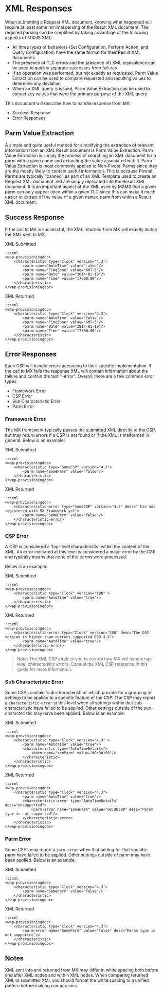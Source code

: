 # XML Responses

When submitting a Request XML document, knowing what happened will require at least some minimal parsing of the Result XML document. The required parsing can be simplified by taking advantage of the following aspects of MXMS XML: 

* All three types of behaviors (Set Configuration, Perform Action, and Query Configuration) have the same format for their Result XML documents
* The presence of TLC errors and the (absence of) XML equivalence can be used to quickly separate successes from failures
* If an operation was performed, but not exactly as requested, Parm Value Extraction can be used to compare requested and resulting values to determine any deviation
* When an XML query is issued, Parm Value Extraction can be used to extract key values that were the primary purpose of the XML query 

This document will describe how to handle response from MX:

* Success Response
* Error Responses

## Parm Value Extraction

A simple and quite useful method for simplifying the extraction of relevant information from an XML Result document is Parm Value Extraction. Parm Value Extraction is simply the process of searching an XML document for a parm with a given name and extracting the value associated with it. Parm Value Extraction is most commonly applied to Non-Pivotal Parms since they are the mostly likely to contain useful information. This is because Pivotal Parms are typically "canned" as part of an XML Template used to create an Request XML document and are simply replicated into the Result XML document. It is an important aspect of the XML used by MXMS that a given parm can only appear once within a given TLC since this can make it much easier to extract of the value of a given named parm from within a Result XML document.

## Success Response

If the call to MX is successful, the XML returned from MX will exactly match the XML sent to MX.   

XML Submitted

    :::xml
    <wap-provisioningdoc>
        <characteristic type="Clock" version="4.3">
            <parm name="AutoTime" value="false"/>
            <parm name="TimeZone" value="GMT-5"/>
            <parm name="Date" value="2014-01-19"/>
            <parm name="Time" value="17:00:00"/>
        </characteristic>
    </wap-provisioningdoc>

XML Returned

	:::xml
    <wap-provisioningdoc>
        <characteristic type="Clock" version="4.3">
            <parm name="AutoTime" value="false"/>
            <parm name="TimeZone" value="GMT-5"/>
            <parm name="Date" value="2014-01-19"/>
            <parm name="Time" value="17:00:00"/>
        </characteristic>
    </wap-provisioningdoc>


## Error Responses 

Each CSP will handle errors according to their specific implementation. If the call to MX fails the response XML will contain information about the failure and contain the text "-error". Overall, there are a few common error types:

* Framework Error
* CSP Error
* Sub Characteristic Error
* Parm Error

### Framework Error
The MX framework typically passes the submitted XML directly to the CSP, but may return errors if a CSP is not found or if the XML is malformed in general. Below is an example:


XML Submitted

    :::xml
    <wap-provisioningdoc>
        <characteristic type="SomeCSP" version="4.3">
            <parm name="SomeParm" value="false"/>
        </characteristic>
    </wap-provisioningdoc>

XML Returned

    :::xml
    <wap-provisioningdoc>
        <characteristic-error type="SomeCSP" version="4.3" desc=" has not registered with MX Framework yet">
            <parm name="SomeParm" value="false"/>
        </characteristic-error>
    </wap-provisioningdoc>

### CSP Error
A CSP is considered a 'top-level characteristic' within the context of the XML. An error indicated at this level is considered a major error by the CSP and typically means that none of the parms were processed. 

Below is an example:

XML Submitted

    :::xml
    <wap-provisioningdoc>
        <characteristic type="Clock" version="100" >
            <parm name="AutoTime" value="true"/>
        </characteristic>
    </wap-provisioningdoc>


XML Returned

    :::xml
    <wap-provisioningdoc>
        <characteristic-error type="Clock" version="100" desc="The DSD version is higher than current supported DSD 4.3">
            <parm name="AutoTime" value="true"/>
        </characteristic-error>
    </wap-provisioningdoc>

>Note: The XML CSP enables you to control how MX will handle top-level characteristic errors. Consult the XML CSP reference in this guide for more information.

### Sub Characteristic Error
Some CSPs contain 'sub-characteristics' which provide for a grouping of settings to be applied to a specific feature of the CSP. The CSP may report a `characteristic-error` at this level when all settings within that sub-characteristic have failed to be applied. Other settings outside of the sub-characteristic may have been applied. Below is an example:


XML Submitted

    :::xml
    <wap-provisioningdoc>
        <characteristic type="Clock" version="4.3" >
            <parm name="AutoTime" value="true"/>
            <characteristic type="AutoTimeDetails">
                <parm name="somParm" value="00:30:00"/>
            </characteristic>
        </characteristic>
    </wap-provisioningdoc>

XML Returned

    :::xml
    <wap-provisioningdoc>
        <characteristic type="Clock" version="4.3">
            <parm name="AutoTime" value="true"/>
            <characteristic-error type="AutoTimeDetails" desc="unsupported">
                <parm-error name="someParm" value="00:30:00" desc="Param type is not supported"/>
            </characteristic-error>
        </characteristic>
    </wap-provisioningdoc>


### Parm Error
Some CSPs may report a `parm-error` when that setting for that specific parm have failed to be applied. Other settings outside of parm may have been applied. Below is an example:


XML Submitted

    :::xml
    <wap-provisioningdoc>
        <characteristic type="Clock" version="4.3">
            <parm name="SomeParm" value="false"/>
        </characteristic>
    </wap-provisioningdoc>

XML Returned

    :::xml
    <wap-provisioningdoc>
        <characteristic type="Clock" version="4.3">
            <parm-error name="SomeParm" value="false" desc="Param type is not supported"/>
        </characteristic>
    </wap-provisioningdoc>

## Notes

XML sent into and returned from MX may differ in white spacing both before and after XML nodes and within XML nodes. When comparing returned XML to submitted XML you should format the white spacing to a unified pattern before making comparisons. 